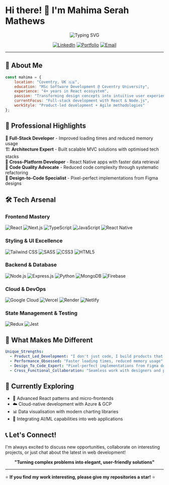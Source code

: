 # Hi there! 👋 I'm Mahima Serah Mathews

<div align="center">

![Typing SVG](https://readme-typing-svg.herokuapp.com/?font=Fira+Code&size=30&duration=3000&pause=1000&color=6366F1&center=true&vCenter=true&width=600&lines=Full-Stack+Developer;4+Years+Experience;Turning+Ideas+Into+Reality)

[![LinkedIn](https://img.shields.io/badge/LinkedIn-0077B5?style=for-the-badge&logo=linkedin&logoColor=white)](https://linkedin.com/in/mahima-mathews)
[![Portfolio](https://img.shields.io/badge/Portfolio-FF5722?style=for-the-badge&logo=todoist&logoColor=white)](https://mahima-mathews.netlify.app/)
[![Email](https://img.shields.io/badge/Email-D14836?style=for-the-badge&logo=gmail&logoColor=white)](mailto:mahi3.mathews@gmail.com)

</div>

---

## 🚀 About Me

```javascript
const mahima = {
    location: "Coventry, UK 🇬🇧",
    education: "MSc Software Development @ Coventry University",
    experience: "4+ years in React ecosystem",
    passion: "Transforming design concepts into intuitive user experiences",
    currentFocus: "Full-stack development with React & Node.js",
    workStyle: "Product-led development + Agile methodologies"
};
```

## 💼 Professional Highlights

🎯 **Full-Stack Developer** - Improved loading times and reduced memory usage  
🏗️ **Architecture Expert** - Built scalable MVC solutions with optimised tech stacks  
📱 **Cross-Platform Developer** - React Native apps with faster data retrieval  
🔧 **Code Quality Advocate** - Reduced code complexity through systematic refactoring  
🎨 **Design-to-Code Specialist** - Pixel-perfect implementations from Figma designs  

## 🛠️ Tech Arsenal

### Frontend Mastery
![React](https://img.shields.io/badge/React-20232A?style=for-the-badge&logo=react&logoColor=61DAFB)
![Next.js](https://img.shields.io/badge/Next.js-000000?style=for-the-badge&logo=next.js&logoColor=white)
![TypeScript](https://img.shields.io/badge/TypeScript-007ACC?style=for-the-badge&logo=typescript&logoColor=white)
![JavaScript](https://img.shields.io/badge/JavaScript-F7DF1E?style=for-the-badge&logo=javascript&logoColor=black)
![React Native](https://img.shields.io/badge/React_Native-20232A?style=for-the-badge&logo=react&logoColor=61DAFB)

### Styling & UI Excellence
![Tailwind CSS](https://img.shields.io/badge/Tailwind_CSS-38B2AC?style=for-the-badge&logo=tailwind-css&logoColor=white)
![SASS](https://img.shields.io/badge/SASS-hotpink.svg?style=for-the-badge&logo=SASS&logoColor=white)
![CSS3](https://img.shields.io/badge/CSS3-1572B6?style=for-the-badge&logo=css3&logoColor=white)
![HTML5](https://img.shields.io/badge/HTML5-E34F26?style=for-the-badge&logo=html5&logoColor=white)

### Backend & Database
![Node.js](https://img.shields.io/badge/Node.js-43853D?style=for-the-badge&logo=node.js&logoColor=white)
![Express.js](https://img.shields.io/badge/Express.js-404D59?style=for-the-badge)
![Python](https://img.shields.io/badge/Python-3776AB?style=for-the-badge&logo=python&logoColor=white)
![MongoDB](https://img.shields.io/badge/MongoDB-4EA94B?style=for-the-badge&logo=mongodb&logoColor=white)
![Firebase](https://img.shields.io/badge/Firebase-039BE5?style=for-the-badge&logo=Firebase&logoColor=white)

### Cloud & DevOps
![Google Cloud](https://img.shields.io/badge/Google_Cloud-4285F4?style=for-the-badge&logo=google-cloud&logoColor=white)
![Vercel](https://img.shields.io/badge/Vercel-000000?style=for-the-badge&logo=vercel&logoColor=white)
![Render](https://img.shields.io/badge/Render-46E3B7?style=for-the-badge&logo=render&logoColor=white)
![Netlify](https://img.shields.io/badge/Netlify-00C7B7?style=for-the-badge&logo=netlify&logoColor=white)

### State Management & Testing
![Redux](https://img.shields.io/badge/Redux-593D88?style=for-the-badge&logo=redux&logoColor=white)
![Jest](https://img.shields.io/badge/Jest-323330?style=for-the-badge&logo=Jest&logoColor=white)

## 🌟 What Makes Me Different

```yaml
Unique_Strengths:
  - Product_Led_Development: "I don't just code, I build products that solve real problems"
  - Performance_Obsessed: "Faster loading times, reduced memory usage"
  - Design_To_Code_Expert: "Pixel-perfect implementations from Figma designs"
  - Cross_Functional_Collaboration: "Seamless work with designers and product teams"
```

## 🎯 Currently Exploring

- 🔬 Advanced React patterns and micro-frontends
- ☁️ Cloud-native development with Azure & GCP
- 📊 Data visualisation with modern charting libraries
- 🤖 Integrating AI/ML capabilities into web applications

## 📞 Let's Connect!

I'm always excited to discuss new opportunities, collaborate on interesting projects, or just chat about the latest in web development!

<div align="center">

**"Turning complex problems into elegant, user-friendly solutions"**

</div>

---

⭐ **If you find my work interesting, please give my repositories a star!** ⭐
